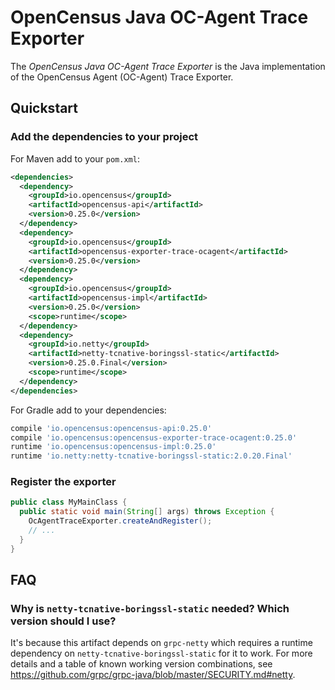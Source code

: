 # OpenCensus Java OC-Agent Trace Exporter

The *OpenCensus Java OC-Agent Trace Exporter* is the Java implementation of the OpenCensus Agent
(OC-Agent) Trace Exporter.

## Quickstart

### Add the dependencies to your project

For Maven add to your `pom.xml`:
```xml
<dependencies>
  <dependency>
    <groupId>io.opencensus</groupId>
    <artifactId>opencensus-api</artifactId>
    <version>0.25.0</version>
  </dependency>
  <dependency>
    <groupId>io.opencensus</groupId>
    <artifactId>opencensus-exporter-trace-ocagent</artifactId>
    <version>0.25.0</version>
  </dependency>
  <dependency>
    <groupId>io.opencensus</groupId>
    <artifactId>opencensus-impl</artifactId>
    <version>0.25.0</version>
    <scope>runtime</scope>
  </dependency>
  <dependency>
    <groupId>io.netty</groupId>
    <artifactId>netty-tcnative-boringssl-static</artifactId>
    <version>0.25.0.Final</version>
    <scope>runtime</scope>
  </dependency>
</dependencies>
```

For Gradle add to your dependencies:
```groovy
compile 'io.opencensus:opencensus-api:0.25.0'
compile 'io.opencensus:opencensus-exporter-trace-ocagent:0.25.0'
runtime 'io.opencensus:opencensus-impl:0.25.0'
runtime 'io.netty:netty-tcnative-boringssl-static:2.0.20.Final'
```

### Register the exporter

```java
public class MyMainClass {
  public static void main(String[] args) throws Exception {
    OcAgentTraceExporter.createAndRegister();
    // ...
  }
}
```

## FAQ

### Why is `netty-tcnative-boringssl-static` needed? Which version should I use?

It's because this artifact depends on `grpc-netty` which requires a runtime dependency on `netty-tcnative-boringssl-static`
for it to work. For more details and a table of known working version combinations, see
https://github.com/grpc/grpc-java/blob/master/SECURITY.md#netty.
